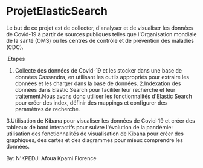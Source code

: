 # ProjetElasticSearch
Le but de ce projet est de collecter, d'analyser et de visualiser les données de Covid-19 à partir de 
sources publiques telles que l'Organisation mondiale de la santé (OMS) ou les centres de contrôle et de 
prévention des maladies (CDC).

.Etapes 
1. Collecte des données de Covid-19 et les stocker dans une base de données 
Cassandra, en utilisant les outils appropriés pour extraire les données et les charger dans la base de 
données.
2.Indexation des données dans Elastic Search pour faciliter leur recherche et leur 
traitement.Nous avons donc utiliser les fonctionnalités d'Elastic Search pour créer des index, définir des 
mappings et configurer des paramètres de recherche.

3.Utilisation de  Kibana pour visualiser les données de Covid-19 et créer des tableaux de 
bord interactifs pour suivre l'évolution de la pandémie: utilisation des fonctionnalités de 
visualisation de Kibana pour créer des graphiques, des cartes et des diagrammes pour mieux 
comprendre les données.

By: N'KPEDJI Afoua Kpami Florence

